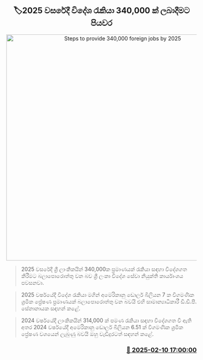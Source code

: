 <p align='center'><b><h2 align='center' title='Steps to provide 340,000 foreign jobs by 2025'>🏷2025 වසරේදී විදේශ රැකියා 340,000 ක් ලබාදීමට පියවර </h2></b></p>
<p align='center'><img src='https://helakuru.sgp1.cdn.digitaloceanspaces.com/esana/images/lib/foreign-workers[1].jpg' width='600' alt='Steps to provide 340,000 foreign jobs by 2025'></p>

> 2025 වසරේදී ශ්‍රී ලාංකිකයින් 340,000ක ප්‍රමාණයක් රැකියා සඳහා විදේශගත කිරීමට බලාපොරොත්තු වන බව ශ්‍රී ලංකා විදේශ සේවා නියුක්ති කාර්යාංශය පවසනවා.

> 2025 වර්ෂයේදී විදේශ රැකියා මගින් අමෙරිකානු ඩොලර් බිලියන 7 ක විගමණික ශ්‍රමික ප්‍රේෂණ ප්‍රමාණයක් බලාපොරොත්තු වන බවයි එහි සාමාන්‍යාධිකාරී ඩී.ඩී.පී. සේනානායක සඳහන් කළේ.

> 2024 වර්ෂයේදී ලාංකිකයින් 314,000 ක් පමණ රැකියා සඳහා විදේශගත වී ඇති අතර 2024 වර්ෂයේදී අමෙරිකානු ඩොලර් බිලියන 6.51 ක් විගමණික ශ්‍රමික ප්‍රේෂණ වශයෙන් ලැබුණු බවයි ඔහු වැඩිදුරටත් සඳහන් කළේ. 



<h3 align='right'><a href='https://www.helakuru.lk/esana/p/107355/'>📅 2025-02-10 17:00:00</a></h3>
